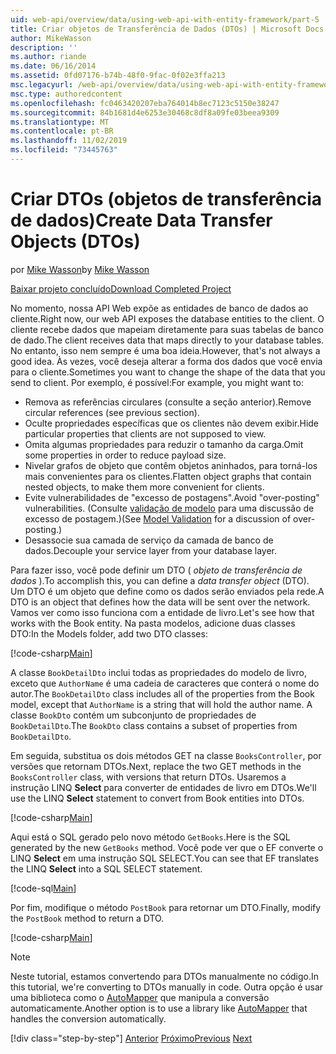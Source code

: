 ```yaml
---
uid: web-api/overview/data/using-web-api-with-entity-framework/part-5
title: Criar objetos de Transferência de Dados (DTOs) | Microsoft Docs
author: MikeWasson
description: ''
ms.author: riande
ms.date: 06/16/2014
ms.assetid: 0fd07176-b74b-48f0-9fac-0f02e3ffa213
msc.legacyurl: /web-api/overview/data/using-web-api-with-entity-framework/part-5
msc.type: authoredcontent
ms.openlocfilehash: fc0463420207eba764014b8ec7123c5150e38247
ms.sourcegitcommit: 84b1681d4e6253e30468c8df8a09fe03beea9309
ms.translationtype: MT
ms.contentlocale: pt-BR
ms.lasthandoff: 11/02/2019
ms.locfileid: "73445763"
---
```

# <a name="create-data-transfer-objects-dtos"></a><span data-ttu-id="d3ae5-102">Criar DTOs (objetos de transferência de dados)</span><span class="sxs-lookup"><span data-stu-id="d3ae5-102">Create Data Transfer Objects (DTOs)</span></span>

<span data-ttu-id="d3ae5-103">por [Mike Wasson](https://github.com/MikeWasson)</span><span class="sxs-lookup"><span data-stu-id="d3ae5-103">by [Mike Wasson](https://github.com/MikeWasson)</span></span>

[<span data-ttu-id="d3ae5-104">Baixar projeto concluído</span><span class="sxs-lookup"><span data-stu-id="d3ae5-104">Download Completed Project</span></span>](https://github.com/MikeWasson/BookService)

<span data-ttu-id="d3ae5-105">No momento, nossa API Web expõe as entidades de banco de dados ao cliente.</span><span class="sxs-lookup"><span data-stu-id="d3ae5-105">Right now, our web API exposes the database entities to the client.</span></span> <span data-ttu-id="d3ae5-106">O cliente recebe dados que mapeiam diretamente para suas tabelas de banco de dado.</span><span class="sxs-lookup"><span data-stu-id="d3ae5-106">The client receives data that maps directly to your database tables.</span></span> <span data-ttu-id="d3ae5-107">No entanto, isso nem sempre é uma boa ideia.</span><span class="sxs-lookup"><span data-stu-id="d3ae5-107">However, that's not always a good idea.</span></span> <span data-ttu-id="d3ae5-108">Às vezes, você deseja alterar a forma dos dados que você envia para o cliente.</span><span class="sxs-lookup"><span data-stu-id="d3ae5-108">Sometimes you want to change the shape of the data that you send to client.</span></span> <span data-ttu-id="d3ae5-109">Por exemplo, é possível:</span><span class="sxs-lookup"><span data-stu-id="d3ae5-109">For example, you might want to:</span></span>

- <span data-ttu-id="d3ae5-110">Remova as referências circulares (consulte a seção anterior).</span><span class="sxs-lookup"><span data-stu-id="d3ae5-110">Remove circular references (see previous section).</span></span>
- <span data-ttu-id="d3ae5-111">Oculte propriedades específicas que os clientes não devem exibir.</span><span class="sxs-lookup"><span data-stu-id="d3ae5-111">Hide particular properties that clients are not supposed to view.</span></span>
- <span data-ttu-id="d3ae5-112">Omita algumas propriedades para reduzir o tamanho da carga.</span><span class="sxs-lookup"><span data-stu-id="d3ae5-112">Omit some properties in order to reduce payload size.</span></span>
- <span data-ttu-id="d3ae5-113">Nivelar grafos de objeto que contêm objetos aninhados, para torná-los mais convenientes para os clientes.</span><span class="sxs-lookup"><span data-stu-id="d3ae5-113">Flatten object graphs that contain nested objects, to make them more convenient for clients.</span></span>
- <span data-ttu-id="d3ae5-114">Evite vulnerabilidades de "excesso de postagens".</span><span class="sxs-lookup"><span data-stu-id="d3ae5-114">Avoid "over-posting" vulnerabilities.</span></span> <span data-ttu-id="d3ae5-115">(Consulte [validação de modelo](../../formats-and-model-binding/model-validation-in-aspnet-web-api.md) para uma discussão de excesso de postagem.)</span><span class="sxs-lookup"><span data-stu-id="d3ae5-115">(See [Model Validation](../../formats-and-model-binding/model-validation-in-aspnet-web-api.md) for a discussion of over-posting.)</span></span>
- <span data-ttu-id="d3ae5-116">Desassocie sua camada de serviço da camada de banco de dados.</span><span class="sxs-lookup"><span data-stu-id="d3ae5-116">Decouple your service layer from your database layer.</span></span>

<span data-ttu-id="d3ae5-117">Para fazer isso, você pode definir um DTO ( *objeto de transferência de dados* ).</span><span class="sxs-lookup"><span data-stu-id="d3ae5-117">To accomplish this, you can define a *data transfer object* (DTO).</span></span> <span data-ttu-id="d3ae5-118">Um DTO é um objeto que define como os dados serão enviados pela rede.</span><span class="sxs-lookup"><span data-stu-id="d3ae5-118">A DTO is an object that defines how the data will be sent over the network.</span></span> <span data-ttu-id="d3ae5-119">Vamos ver como isso funciona com a entidade de livro.</span><span class="sxs-lookup"><span data-stu-id="d3ae5-119">Let's see how that works with the Book entity.</span></span> <span data-ttu-id="d3ae5-120">Na pasta modelos, adicione duas classes DTO:</span><span class="sxs-lookup"><span data-stu-id="d3ae5-120">In the Models folder, add two DTO classes:</span></span>

[!code-csharp[Main](part-5/samples/sample1.cs)]

<span data-ttu-id="d3ae5-121">A classe `BookDetailDto` inclui todas as propriedades do modelo de livro, exceto que `AuthorName` é uma cadeia de caracteres que conterá o nome do autor.</span><span class="sxs-lookup"><span data-stu-id="d3ae5-121">The `BookDetailDto` class includes all of the properties from the Book model, except that `AuthorName` is a string that will hold the author name.</span></span> <span data-ttu-id="d3ae5-122">A classe `BookDto` contém um subconjunto de propriedades de `BookDetailDto`.</span><span class="sxs-lookup"><span data-stu-id="d3ae5-122">The `BookDto` class contains a subset of properties from `BookDetailDto`.</span></span>

<span data-ttu-id="d3ae5-123">Em seguida, substitua os dois métodos GET na classe `BooksController`, por versões que retornam DTOs.</span><span class="sxs-lookup"><span data-stu-id="d3ae5-123">Next, replace the two GET methods in the `BooksController` class, with versions that return DTOs.</span></span> <span data-ttu-id="d3ae5-124">Usaremos a instrução LINQ **Select** para converter de entidades de livro em DTOs.</span><span class="sxs-lookup"><span data-stu-id="d3ae5-124">We'll use the LINQ **Select** statement to convert from Book entities into DTOs.</span></span>

[!code-csharp[Main](part-5/samples/sample2.cs)]

<span data-ttu-id="d3ae5-125">Aqui está o SQL gerado pelo novo método `GetBooks`.</span><span class="sxs-lookup"><span data-stu-id="d3ae5-125">Here is the SQL generated by the new `GetBooks` method.</span></span> <span data-ttu-id="d3ae5-126">Você pode ver que o EF converte o LINQ **Select** em uma instrução SQL SELECT.</span><span class="sxs-lookup"><span data-stu-id="d3ae5-126">You can see that EF translates the LINQ **Select** into a SQL SELECT statement.</span></span>

[!code-sql[Main](part-5/samples/sample3.sql)]

<span data-ttu-id="d3ae5-127">Por fim, modifique o método `PostBook` para retornar um DTO.</span><span class="sxs-lookup"><span data-stu-id="d3ae5-127">Finally, modify the `PostBook` method to return a DTO.</span></span>

[!code-csharp[Main](part-5/samples/sample4.cs)]

> [!NOTE]
> <span data-ttu-id="d3ae5-128">Neste tutorial, estamos convertendo para DTOs manualmente no código.</span><span class="sxs-lookup"><span data-stu-id="d3ae5-128">In this tutorial, we're converting to DTOs manually in code.</span></span> <span data-ttu-id="d3ae5-129">Outra opção é usar uma biblioteca como o [AutoMapper](http://automapper.org/) que manipula a conversão automaticamente.</span><span class="sxs-lookup"><span data-stu-id="d3ae5-129">Another option is to use a library like [AutoMapper](http://automapper.org/) that handles the conversion automatically.</span></span>
> 
> [!div class="step-by-step"]
> <span data-ttu-id="d3ae5-130">[Anterior](part-4.md)
> [Próximo](part-6.md)</span><span class="sxs-lookup"><span data-stu-id="d3ae5-130">[Previous](part-4.md)
[Next](part-6.md)</span></span>
